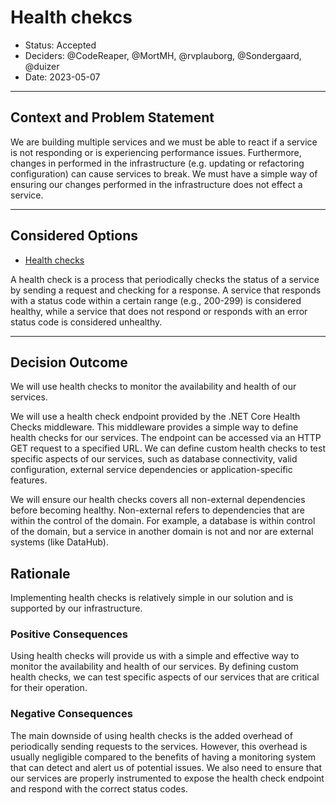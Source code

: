 # Health chekcs

* Status: Accepted
* Deciders: @CodeReaper, @MortMH, @rvplauborg, @Sondergaard, @duizer
* Date: 2023-05-07

---

## Context and Problem Statement

We are building multiple services and we must be able to react if a service is not responding or is experiencing performance issues. Furthermore, changes in performed in the infrastructure (e.g. updating or refactoring configuration) can cause services to break. We must have a simple way of ensuring our changes performed in the infrastructure does not effect a service.

---

## Considered Options

* [Health checks](https://learn.microsoft.com/en-us/aspnet/core/host-and-deploy/health-checks?view=aspnetcore-7.0)

A health check is a process that periodically checks the status of a service by sending a request and checking for a response. A service that responds with a status code within a certain range (e.g., 200-299) is considered healthy, while a service that does not respond or responds with an error status code is considered unhealthy.

---

## Decision Outcome

We will use health checks to monitor the availability and health of our services.

We will use a health check endpoint provided by the .NET Core Health Checks middleware. This middleware provides a simple way to define health checks for our services. The endpoint can be accessed via an HTTP GET request to a specified URL. We can define custom health checks to test specific aspects of our services, such as database connectivity, valid configuration, external service dependencies or application-specific features.

We will ensure our health checks covers all non-external dependencies before becoming healthy. Non-external refers to dependencies that are within the control of the domain. For example, a database is within control of the domain, but a service in another domain is not and nor are external systems (like DataHub).

## Rationale

Implementing health checks is relatively simple in our solution and is supported by our infrastructure.

### Positive Consequences

Using health checks will provide us with a simple and effective way to monitor the availability and health of our services. By defining custom health checks, we can test specific aspects of our services that are critical for their operation.

### Negative Consequences

The main downside of using health checks is the added overhead of periodically sending requests to the services. However, this overhead is usually negligible compared to the benefits of having a monitoring system that can detect and alert us of potential issues. We also need to ensure that our services are properly instrumented to expose the health check endpoint and respond with the correct status codes.
